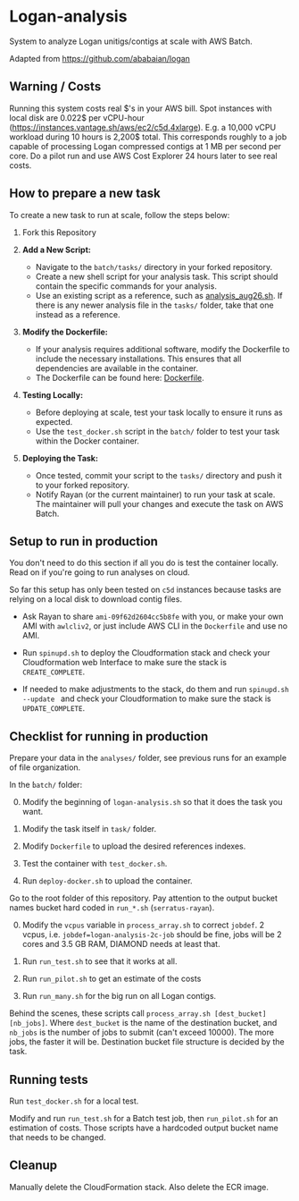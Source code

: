 # Logan-analysis

System to analyze Logan unitigs/contigs at scale with AWS Batch.

Adapted from https://github.com/ababaian/logan

## Warning / Costs

Running this system costs real \$'s in your AWS bill. Spot instances with local disk are 0.022$ per vCPU-hour (https://instances.vantage.sh/aws/ec2/c5d.4xlarge). E.g. a 10,000 vCPU workload during 10 hours is 2,200$ total. This corresponds roughly to a job capable of processing Logan compressed contigs at 1 MB per second per core. Do a pilot run and use AWS Cost Explorer 24 hours later to see real costs.

## How to prepare a new task

To create a new task to run at scale, follow the steps below:

1. Fork this Repository

2. **Add a New Script:**
   - Navigate to the `batch/tasks/` directory in your forked repository.
   - Create a new shell script for your analysis task. This script should contain the specific commands for your analysis.
   - Use an existing script as a reference, such as [analysis_aug26.sh](https://gitlab.pasteur.fr/rchikhi_pasteur/logan-analysis/-/blob/master/batch/tasks/analysis_aug26.sh). If there is any newer analysis file in the `tasks/` folder, take that one instead as a reference.

3. **Modify the Dockerfile:**
   - If your analysis requires additional software, modify the Dockerfile to include the necessary installations. This ensures that all dependencies are available in the container.
   - The Dockerfile can be found here: [Dockerfile](https://gitlab.pasteur.fr/rchikhi_pasteur/logan-analysis/-/blob/master/batch/Dockerfile).

4. **Testing Locally:**
   - Before deploying at scale, test your task locally to ensure it runs as expected.
   - Use the `test_docker.sh` script in the `batch/` folder to test your task within the Docker container.

5. **Deploying the Task:**
   - Once tested, commit your script to the `tasks/` directory and push it to your forked repository.
   - Notify Rayan (or the current maintainer) to run your task at scale. The maintainer will pull your changes and execute the task on AWS Batch.



## Setup to run in production

You don't need to do this section if all you do is test the container locally. Read on if you're going to run analyses on cloud.

So far this setup has only been tested on `c5d` instances because tasks are relying on a local disk to download contig files.

- Ask Rayan to share `ami-09f62d2604cc5b8fe` with you, or make your own AMI with `awlcliv2`, or just include AWS CLI in the `Dockerfile` and use no AMI.

- Run `spinupd.sh` to deploy the Cloudformation stack and check your Cloudformation web Interface to make sure the stack is `CREATE_COMPLETE`.

- If needed to make adjustments to the stack, do them and run `spinupd.sh --update ` and check your Cloudformation to make sure the stack is `UPDATE_COMPLETE`.

## Checklist for running in production

Prepare your data in the `analyses/` folder, see previous runs for an example of file organization.

In the ̀`batch/` folder:

0) Modify the beginning of `logan-analysis.sh` so that it does the task you want.

1) Modify the task itself in `task/` folder.

2) Modify `Dockerfile` to upload the desired references indexes.

3) Test the container with `test_docker.sh`. 

3) Run `deploy-docker.sh` to upload the container.


Go to the root folder of this repository. Pay attention to the output bucket names bucket hard coded in `run_*.sh` (`serratus-rayan`).


0) Modify the `vcpus` variable in `process_array.sh` to correct `jobdef`. 2 vcpus, i.e. `jobdef=logan-analysis-2c-job` should be fine, jobs will be 2 cores and 3.5 GB RAM, DIAMOND needs at least that.

1) Run `run_test.sh` to see that it works at all.

2) Run `run_pilot.sh` to get an estimate of the costs

2) Run `run_many.sh` for the big run on all Logan contigs.

Behind the scenes, these scripts call `process_array.sh [dest_bucket] [nb_jobs]`. Where `dest_bucket` is the name of the destination bucket, and `nb_jobs` is the number of jobs to submit (can't exceed 10000). The more jobs, the faster it will be. Destination bucket file structure is decided by the task.

## Running tests

Run `test_docker.sh` for a local test.

Modify and run `run_test.sh` for a Batch test job, then `run_pilot.sh` for an estimation of costs. Those scripts have a hardcoded output bucket name that needs to be changed.

## Cleanup

Manually delete the CloudFormation stack. Also delete the ECR image. 

